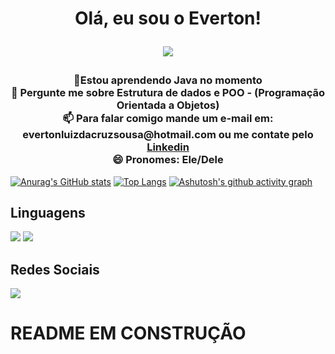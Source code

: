 <h1 align = "center" > Olá, eu sou o Everton!
  
<img src ="https://media3.giphy.com/media/ASd0Ukj0y3qMM/200.webp?cid=ecf05e4731vffnj5n8tlk7suvy352vjop3m70uohb21ys5fq&ep=v1_gifs_search&rid=200.webp&ct=g"></h1>


<html>

  <body>
<h3 align = "center" > 🚀Estou aprendendo Java no momento<br>
💬 Pergunte me sobre Estrutura de dados e POO - (Programação Orientada a Objetos)<br>
📫 Para falar comigo mande um e-mail em: evertonluizdacruzsousa@hotmail.com ou me contate pelo <a href="https://www.linkedin.com/in/everton-luiz-4a1298211/">Linkedin</a><br>
😄 Pronomes: Ele/Dele<br></h3>   
 </body>

[![Anurag's GitHub stats](https://github-readme-stats.vercel.app/api?username=Evert0nLuiz&hide=stars,issues,contribs,prs&count_private=true&show_icons=true&theme=tokyonight)](https://github.com/anuraghazra/github-readme-stats)
        [![Top Langs](https://github-readme-stats.vercel.app/api/top-langs/?username=Evert0nLuiz&theme=tokyonight&layout=compact)](https://github.com/anuraghazra/github-readme-stats)
  [![Ashutosh's github activity graph](https://github-readme-activity-graph.cyclic.app/graph?username=Evert0nLuiz&theme=tokyo-night)](https://github.com/ashutosh00710/github-readme-activity-graph)
 ## Linguagens
  <img src="https://img.shields.io/badge/Python-3776AB.svg?style=for-the-badge&logo=Python&logoColor=white">   <img src="https://img.shields.io/badge/Java-ED8B00?style=for-the-badge&logo=openjdk&logoColor=white">  
  <h2> Redes Sociais </h2>
<a href="https://www.linkedin.com/in/everton-luiz-4a1298211/"> <img src="https://img.shields.io/badge/LinkedIn-0A66C2.svg?style=for-the-badge&logo=LinkedIn&logoColor=white"></a>

  <h1> README EM CONSTRUÇÃO </h1>


